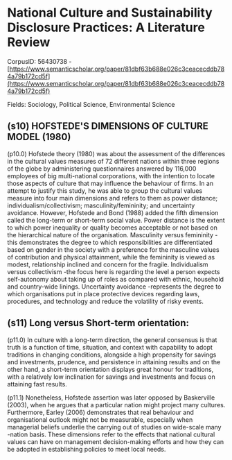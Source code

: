 # National Culture and Sustainability Disclosure Practices: A Literature Review

CorpusID: 56430738 - [https://www.semanticscholar.org/paper/81dbf63b688e026c3ceacecddb784a79b172cd5f](https://www.semanticscholar.org/paper/81dbf63b688e026c3ceacecddb784a79b172cd5f)

Fields: Sociology, Political Science, Environmental Science

## (s10) HOFSTEDE'S DIMENSIONS OF CULTURE MODEL (1980)
(p10.0) Hofstede theory (1980) was about the assessment of the differences in the cultural values measures of 72 different nations within three regions of the globe by administering questionnaires answered by 116,000 employees of big multi-national corporations, with the intention to locate those aspects of culture that may influence the behaviour of firms. In an attempt to justify this study, he was able to group the cultural values measure into four main dimensions and refers to them as power distance; individualism/collectivism; masculinity/femininity; and uncertainty avoidance. However, Hofstede and Bond (1988) added the fifth dimension called the long-term or short-term social value. Power distance is the extent to which power inequality or quality becomes acceptable or not based on the hierarchical nature of the organisation. Masculinity versus femininity -this demonstrates the degree to which responsibilities are differentiated based on gender in the society with a preference for the masculine values of contribution and physical attainment, while the femininity is viewed as modest, relationship inclined and concern for the fragile. Individualism versus collectivism -the focus here is regarding the level a person expects self-autonomy about taking up of roles as compared with ethnic, household and country-wide linings. Uncertainty avoidance -represents the degree to which organisations put in place protective devices regarding laws, procedures, and technology and reduce the volatility of risky events.
## (s11) Long versus Short-term orientation:
(p11.0) In culture with a long-term direction, the general consensus is that truth is a function of time, situation, and context with capability to adopt traditions in changing conditions, alongside a high propensity for savings and investments, prudence, and persistence in attaining results and on the other hand, a short-term orientation displays great honour for traditions, with a relatively low inclination for savings and investments and focus on attaining fast results.

(p11.1) Nonetheless, Hofstede assertion was later opposed by Baskerville (2003), when he argues that a particular nation might project many cultures. Furthermore, Earley (2006) demonstrates that real behaviour and organisational outlook might not be measurable, especially when managerial beliefs underlie the carrying out of studies on wide-scale many -nation basis. These dimensions refer to the effects that national cultural values can have on management decision-making efforts and how they can be adopted in establishing policies to meet local needs.
